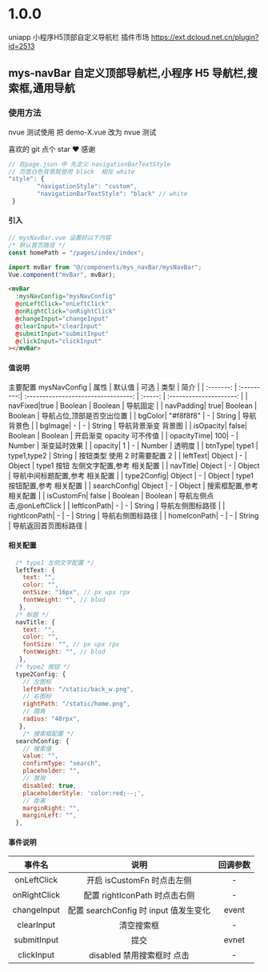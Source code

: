 # 1.0.0
uniapp 小程序H5顶部自定义导航栏
插件市场 <https://ext.dcloud.net.cn/plugin?id=2513>
## mys-navBar 自定义顶部导航栏,小程序 H5 导航栏,搜索框,通用导航

### 使用方法

nvue 测试使用
把 demo-X.vue 改为 nvue 测试

喜欢的 git 点个 star ❤️ 感谢

```javascript
// 在page.json 中 先定义 navigationBarTextStyle
// 页面白色背景就使用 black  相反 white
"style": {
        "navigationStyle": "custom",
        "navigationBarTextStyle": "black" // white
 }
```

#### 引入

```javascript
// mysNavBar.vue 设置好以下内容
/* 默认首页路径 */
const homePath = "/pages/index/index";

import mvBar from "@/components/mys_navBar/mysNavBar";
Vue.component("mvBar", mvBar);
```

```html
<mvBar
  :mysNavConfig="mysNavConfig"
  @onLeftClick="onLeftClick"
  @onRightClick="onRightClick"
  @changeInput="changeInput"
  @clearInput="clearInput"
  @submitInput="submitInput"
  @clickInput="clickInput"
></mvBar>
```

#### 值说明

主要配置 mysNavConfig
| 属性 | 默认值 | 可选 | 类型 | 简介 |
| :-------: | :---------:| :---------------------------------: | :-----: | :---------------------: |
| navFixed|true | Boolean | Boolean | 导航固定 |
| navPadding| true| Boolean | Boolean | 导航占位,顶部是否空出位置 |
| bgColor| "#f8f8f8" | - | String | 导航背景色 |
| bgImage| - | - | String | 导航背景渐变 背景图 |
| isOpacity| false| Boolean | Boolean | 开启渐变 opacity 可不传值 |
| opacityTime| 100| - | Number | 渐变延时效果 |
| opacity| 1 | - | Number | 透明度 |
| btnType| type1 | type1,type2 | String | 按钮类型 使用 2 时需要配置 2 |
| leftText| Object | - | Object | type1 按钮 左侧文字配置,参考 相关配置 |
| navTitle| Object | - | Object | 导航中间标题配置,参考 相关配置 |
| type2Config| Object | - | Object | type1 按钮配置,参考 相关配置 |
| searchConfig| Object | - | Object | 搜索框配置,参考 相关配置 |
| isCustomFn| false | Boolean | Boolean | 导航左侧点击,@onLeftClick |
| leftIconPath| - | - | String | 导航左侧图标路径 |
| rightIconPath| - | - | String | 导航右侧图标路径 |
| homeIconPath| - | - | String | 导航返回首页图标路径 |

#### 相关配置

```javascript
  /* type1 左侧文字配置 */
  leftText: {
    text: "",
    color: "",
    ontSize: "16px", // px upx rpx
    fontWeight: "", // blod
   },
  /* 标题 */
  navTitle: {
    text: "",
    color: "",
    fontSize: "", // px upx rpx
    fontWeight: "", // blod
   },
  /* type2 按钮 */
  type2Config: {
    // 左图标
    leftPath: "/static/back_w.png",
    // 右图标
    rightPath: "/static/home.png",
    // 圆角
    radius: "40rpx",
   },
    /* 搜索框配置 */
  searchConfig: {
    // 搜索值
    value: "",
    confirmType: "search",
    placeholder: "",
    // 禁用
    disabled: true,
    placeholderStyle: 'color:red;--;',
    // 距离
    marginRight: "",
    marginLeft: "",
  },
```

#### 事件说明

|    事件名    |                 说明                  | 回调参数 |
| :----------: | :-----------------------------------: | :------: |
| onLeftClick  |      开启 isCustomFn 时点击左侧       |    -     |
| onRightClick |     配置 rightIconPath 时点击右侧     |    -     |
| changeInput  | 配置 searchConfig 时 input 值发生变化 |  event   |
|  clearInput  |              清空搜索框               |    -     |
| submitInput  |                 提交                  |  evnet   |
|  clickInput  |      disabled 禁用搜索框时 点击       |    -     |
